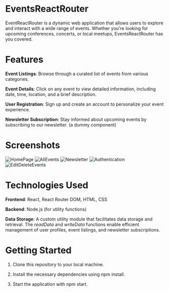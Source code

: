 # EventsReactRouter
EventReactRouter is a dynamic web application that allows users to explore and interact with a wide range of events. Whether you're looking for upcoming conferences, concerts, or local meetups, EventsReactRouter has you covered. 

# Features
**Event Listings**: Browse through a curated list of events from various categories.

__Event Details__: Click on any event to view detailed information, including date, time, location, and a brief description.

**User Registration**: Sign up and create an account to personalize your event experience.

__Newsletter Subscription__: Stay informed about upcoming events by subscribing to our newsletter. (a dummy component)

# Screenshots
![HomePage](https://github.com/IanKaire/EventsReactRouter/assets/114652346/b5e1867f-a9ed-46e8-9fb5-bf77cc826eb4)
![AllEvents](https://github.com/IanKaire/EventsReactRouter/assets/114652346/8e881e55-2300-410f-88dc-6963bc8ed6ae)
![Newsletter](https://github.com/IanKaire/EventsReactRouter/assets/114652346/2360fb09-3762-4b7a-8686-4af621ef1b04)
![Authentication](https://github.com/IanKaire/EventsReactRouter/assets/114652346/10490e11-eea9-4761-9f0b-28cbbcce051b)
![EditDeleteEvents](https://github.com/IanKaire/EventsReactRouter/assets/114652346/e5467656-f9ff-4511-af29-9c29d3fbd2fe)

# Technologies Used
__Frontend__: React, React Router DOM, HTML, CSS

**Backend**: Node.js (for utility functions)

__Data Storage__: A custom utility module that facilitates data storage and retrieval. The *readData* and *writeData* functions enable efficient management of user profiles, event listings, and newsletter subscriptions.


# Getting Started
1. Clone this repository to your local machine.
   
2. Install the necessary dependencies using npm install.
   
3. Start the application with npm start.

